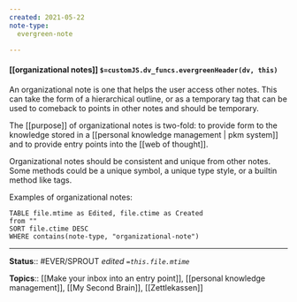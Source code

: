 ```yaml
---
created: 2021-05-22
note-type: 
  evergreen-note

---
```


#### [[organizational notes]] `$=customJS.dv_funcs.evergreenHeader(dv, this)`


An organizational note is one that helps the user access other notes. This can take the form of a hierarchical outline, or as a temporary tag that can be used to comeback to points in other notes and should be temporary. 

The [[purpose]] of organizational notes is two-fold: to provide form to the knowledge stored in a [[personal knowledge management | pkm system]] and to provide entry points into the [[web of thought]]. 

Organizational notes should be consistent and unique from other notes. Some methods could be a unique symbol, a unique type style, or a builtin method like tags. 

Examples of organizational notes:
```dataview
TABLE file.mtime as Edited, file.ctime as Created
from ""
SORT file.ctime DESC
WHERE contains(note-type, "organizational-note")
```


---

**Status**:: #EVER/SPROUT 
*edited `=this.file.mtime`*

**Topics**:: [[Make your inbox into an entry point]], [[personal knowledge management]], [[My Second Brain]], [[Zettlekassen]] 

